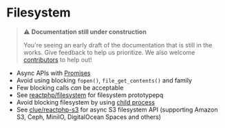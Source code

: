 # Filesystem

> ⚠️ **Documentation still under construction**
>
> You're seeing an early draft of the documentation that is still in the works.
> Give feedback to help us prioritize.
> We also welcome [contributors](../more/community.md) to help out!

* Async APIs with [Promises](../async/promises.md)
* Avoid using blocking `fopen()`, `file_get_contents()` and family
* Few blocking calls *can* be acceptable
* See [reactphp/filesystem](https://github.com/reactphp/filesystem) for filesystem prototypepq
* Avoid blocking filesystem by using [child process](child-processes.md)
* See [clue/reactphp-s3](https://github.com/clue/reactphp-s3) for async S3 filesystem API (supporting Amazon S3, Ceph, MiniIO, DigitalOcean Spaces and others)
